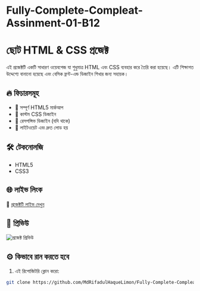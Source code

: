 # Fully-Complete-Compleat-Assinment-01-B12
# ছোট HTML & CSS প্রজেক্ট

এই প্রজেক্টটি একটি সাধারণ ওয়েবপেজ যা শুধুমাত্র HTML এবং CSS ব্যবহার করে তৈরি করা হয়েছে। এটি শিক্ষাগত উদ্দেশ্যে বানানো হয়েছে এবং বেসিক ফ্রন্ট-এন্ড ডিজাইন শিখার জন্য সহায়ক।

## 🔥 ফিচারসমূহ

- 📄 সম্পূর্ণ HTML5 মার্কআপ
- 🎨 কাস্টম CSS ডিজাইন
- 📱 রেসপন্সিভ ডিজাইন (যদি থাকে)
- 🚀 লাইটওয়েট এবং দ্রুত লোড হয়

## 🛠️ টেকনোলজি

- HTML5
- CSS3

## 🌐 লাইভ লিংক

🔗 [প্রজেক্টটি লাইভ দেখুন](https://mdrifadulhaquelimon.github.io/Fully-Complete-Compleat-Assinment-01-B12/)


## 📸 প্রিভিউ

![প্রজেক্ট প্রিভিউ](screenshot.png) <!-- তোমার স্ক্রিনশট নাম যদি অন্য কিছু হয় সেটা দাও -->

## ⚙️ কিভাবে রান করতে হবে

1. এই রিপোজিটরি ক্লোন করো:

```bash
git clone https://github.com/MdRifadulHaqueLimon/Fully-Complete-Compleat-Assinment-01-B12.git
